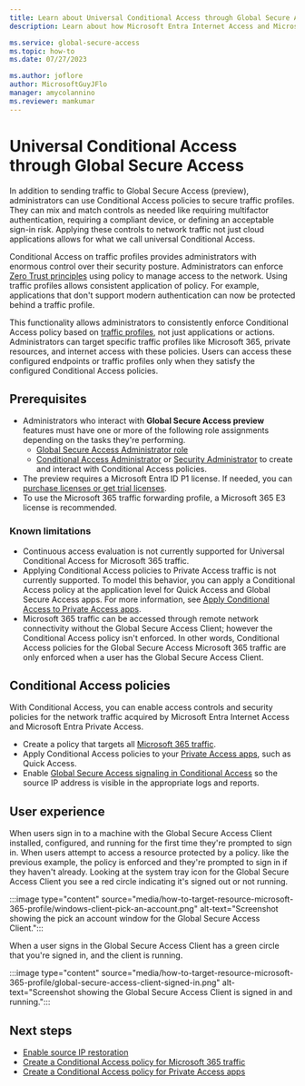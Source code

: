 ```yaml
---
title: Learn about Universal Conditional Access through Global Secure Access
description: Learn about how Microsoft Entra Internet Access and Microsoft Entra Private Access secures access to your resources through Conditional Access.

ms.service: global-secure-access
ms.topic: how-to
ms.date: 07/27/2023

ms.author: joflore
author: MicrosoftGuyJFlo
manager: amycolannino
ms.reviewer: mamkumar
---
```

# Universal Conditional Access through Global Secure Access

In addition to sending traffic to Global Secure Access (preview), administrators can use Conditional Access policies to secure traffic profiles. They can mix and match controls as needed like requiring multifactor authentication, requiring a compliant device, or defining an acceptable sign-in risk. Applying these controls to network traffic not just cloud applications allows for what we call universal Conditional Access.

Conditional Access on traffic profiles provides administrators with enormous control over their security posture. Administrators can enforce [Zero Trust principles](/security/zero-trust/) using policy to manage access to the network. Using traffic profiles allows consistent application of policy. For example, applications that don't support modern authentication can now be protected behind a traffic profile.

This functionality allows administrators to consistently enforce Conditional Access policy based on [traffic profiles](concept-traffic-forwarding.md), not just applications or actions. Administrators can target specific traffic profiles like Microsoft 365, private resources, and internet access with these policies. Users can access these configured endpoints or traffic profiles only when they satisfy the configured Conditional Access policies. 

## Prerequisites

* Administrators who interact with **Global Secure Access preview** features must have one or more of the following role assignments depending on the tasks they're performing.
   * [Global Secure Access Administrator role](/azure/active-directory/roles/permissions-reference)
   * [Conditional Access Administrator](/azure/active-directory/roles/permissions-reference#conditional-access-administrator) or [Security Administrator](/azure/active-directory/roles/permissions-reference#security-administrator) to create and interact with Conditional Access policies.
* The preview requires a Microsoft Entra ID P1 license. If needed, you can [purchase licenses or get trial licenses](https://aka.ms/azureadlicense).
* To use the Microsoft 365 traffic forwarding profile, a Microsoft 365 E3 license is recommended.

### Known limitations

- Continuous access evaluation is not currently supported for Universal Conditional Access for Microsoft 365 traffic.
- Applying Conditional Access policies to Private Access traffic is not currently supported. To model this behavior, you can apply a Conditional Access policy at the application level for Quick Access and Global Secure Access apps. For more information, see [Apply Conditional Access to Private Access apps](how-to-target-resource-private-access-apps.md).
- Microsoft 365 traffic can be accessed through remote network connectivity without the Global Secure Access Client; however the Conditional Access policy isn't enforced. In other words, Conditional Access policies for the Global Secure Access Microsoft 365 traffic are only enforced when a user has the Global Secure Access Client.


## Conditional Access policies

With Conditional Access, you can enable access controls and security policies for the network traffic acquired by Microsoft Entra Internet Access and Microsoft Entra Private Access. 

- Create a policy that targets all [Microsoft 365 traffic](how-to-target-resource-microsoft-365-profile.md).
- Apply Conditional Access policies to your [Private Access apps](how-to-target-resource-private-access-apps.md), such as Quick Access.
- Enable [Global Secure Access signaling in Conditional Access](how-to-source-ip-restoration.md) so the source IP address is visible in the appropriate logs and reports.


## User experience

When users sign in to a machine with the Global Secure Access Client installed, configured, and running for the first time they're prompted to sign in. When users attempt to access a resource protected by a policy. like the previous example, the policy is enforced and they're prompted to sign in if they haven't already. Looking at the system tray icon for the Global Secure Access Client you see a red circle indicating it's signed out or not running.

:::image type="content" source="media/how-to-target-resource-microsoft-365-profile/windows-client-pick-an-account.png" alt-text="Screenshot showing the pick an account window for the Global Secure Access Client.":::

When a user signs in the Global Secure Access Client has a green circle that you're signed in, and the client is running.

:::image type="content" source="media/how-to-target-resource-microsoft-365-profile/global-secure-access-client-signed-in.png" alt-text="Screenshot showing the Global Secure Access Client is signed in and running.":::

## Next steps

- [Enable source IP restoration](how-to-source-ip-restoration.md)
- [Create a Conditional Access policy for Microsoft 365 traffic](how-to-target-resource-microsoft-365-profile.md)
- [Create a Conditional Access policy for Private Access apps](how-to-target-resource-private-access-apps.md)
